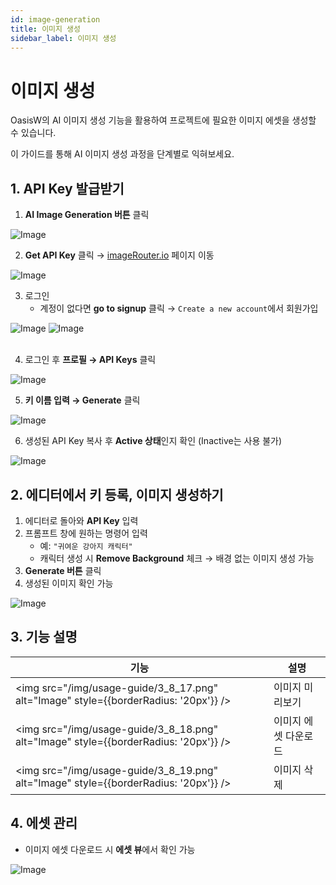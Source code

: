 ```yaml
---
id: image-generation
title: 이미지 생성
sidebar_label: 이미지 생성
---
```


# 이미지 생성

OasisW의 AI 이미지 생성 기능을 활용하여 프로젝트에 필요한 이미지 에셋을 생성할 수 있습니다.

이 가이드를 통해 AI 이미지 생성 과정을 단계별로 익혀보세요.

## 1. API Key 발급받기

1. **AI Image Generation 버튼** 클릭  

![Image](/img/usage-guide/3_8_1.png)

2. **Get API Key** 클릭 → [imageRouter.io](https://imagerouter.io) 페이지 이동  
 
![Image](/img/usage-guide/3_8_2.png)

3. 로그인
   - 계정이 없다면 **go to signup** 클릭 → `Create a new account`에서 회원가입

<div style={{display: 'flex', gap: '10px'}}>
  <img src="/img/usage-guide/3_8_3.png" alt="Image" style={{borderRadius: '12px', maxWidth: '45%'}} />
  <img src="/img/usage-guide/3_8_4.png" alt="Image" style={{borderRadius: '12px', maxWidth: '45%'}} />
</div>
<br />

4. 로그인 후 **프로필 → API Keys** 클릭  

![Image](/img/usage-guide/3_8_9.png)

5. **키 이름 입력 → Generate** 클릭  

![Image](/img/usage-guide/3_8_10.png)

6. 생성된 API Key 복사 후 **Active 상태**인지 확인 (Inactive는 사용 불가)

![Image](/img/usage-guide/3_8_11.png)

## 2. 에디터에서 키 등록, 이미지 생성하기

1. 에디터로 돌아와 **API Key** 입력
2. 프롬프트 창에 원하는 명령어 입력  
   - 예: `"귀여운 강아지 캐릭터"`  
   - 캐릭터 생성 시 **Remove Background** 체크 → 배경 없는 이미지 생성 가능  
3. **Generate 버튼** 클릭  
4. 생성된 이미지 확인 가능  

![Image](/img/usage-guide/3_8_14.png)

## 3. 기능 설명

| 기능        | 설명 |
|-------------|------|
| <img src="/img/usage-guide/3_8_17.png" alt="Image" style={{borderRadius: '20px'}} /> | 이미지 미리보기 |
| <img src="/img/usage-guide/3_8_18.png" alt="Image" style={{borderRadius: '20px'}} /> | 이미지 에셋 다운로드 |
| <img src="/img/usage-guide/3_8_19.png" alt="Image" style={{borderRadius: '20px'}} /> | 이미지 삭제 |

## 4. 에셋 관리

- 이미지 에셋 다운로드 시 **에셋 뷰**에서 확인 가능  

![Image](/img/usage-guide/3_8_16.png)

<!-- ## 활용 팁

- 구체적이고 상세한 프롬프트 작성
- 참고 이미지 업로드 활용
- 다양한 스타일 실험
- 프로젝트 일관성 유지 -->

